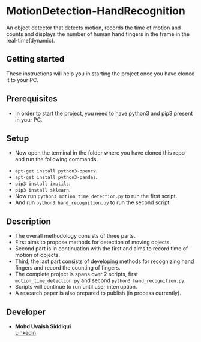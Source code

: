 # MotionDetection-HandRecognition
An object detector that detects motion, records the time of motion and counts and displays the number of human hand fingers in the frame in the real-time(dynamic).

## Getting started
These instructions will help you in starting the project once you have cloned it to your PC.

## Prerequisites
* In order to start the project, you need to have python3 and pip3 present in your PC.

## Setup
* Now open the terminal in the folder where you have cloned this repo and run the following commands.
- `apt-get install python3-opencv`.
- `apt-get install python3-pandas`.
- `pip3 install imutils`.
- `pip3 install sklearn`.
- Now run `python3 motion_time_detection.py` to run the first script.
- And run `python3 hand_recognition.py` to run the second script.


## Description 
- The overall methodology consists of three parts.
- First aims to propose methods for detection of moving objects.
- Second part is in continuation with the first and aims to record time of motion of objects.
- Third, the last part consists of developing methods for recognizing hand fingers and record the counting of fingers.
- The complete project is spans over 2 scripts, first `motion_time_detection.py` and second `python3 hand_recognition.py`.
- Scripts will continue to run until user interruption.
- A research paper is also prepared to publish (in process currently).

## Developer
* **Mohd Uvaish Siddiqui** 
<br>   [Linkedin](https://www.linkedin.com/in/usvr/)
